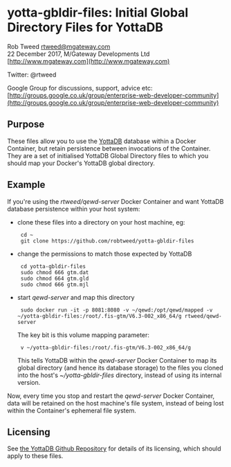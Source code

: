 # yotta-gbldir-files: Initial Global Directory Files for YottaDB
 
Rob Tweed <rtweed@mgateway.com>  
22 December 2017, M/Gateway Developments Ltd [http://www.mgateway.com](http://www.mgateway.com)  

Twitter: @rtweed

Google Group for discussions, support, advice etc: [http://groups.google.co.uk/group/enterprise-web-developer-community](http://groups.google.co.uk/group/enterprise-web-developer-community)

## Purpose

These files allow you to use the [YottaDB](https://github.com/YottaDB/YottaDB) database within a Docker Container, but retain persistence between invocations of the Container.  They are a set of initialised YottaDB Global Directory files to which you should map your Docker's YottaDB global directory.


## Example

If you're using the *rtweed/qewd-server* Docker Container and want YottaDB database persistence within your host system:

- clone these files into a directory on your host machine, eg:


       cd ~
       git clone https://github.com/robtweed/yotta-gbldir-files

- change the permissions to match those expected by YottaDB

       cd yotta-gbldir-files
       sudo chmod 666 gtm.dat
       sudo chmod 664 gtm.gld
       sudo chmod 666 gtm.mjl

- start *qewd-server* and map this directory

       sudo docker run -it -p 8081:8080 -v ~/qewd:/opt/qewd/mapped -v ~/yotta-gbldir-files:/root/.fis-gtm/V6.3-002_x86_64/g rtweed/qewd-server

  The key bit is this volume mapping parameter:

       v ~/yotta-gbldir-files:/root/.fis-gtm/V6.3-002_x86_64/g

  This tells YottaDB within the *qewd-server* Docker Container to map its global directory (and hence its database storage) to the files you cloned into the host's *~/yotta-gbldir-files* directory, instead of using its internal version.

Now, every time you stop and restart the *qewd-server* Docker Container, data will be retained on the host machine's file system, instead of being lost within the Container's ephemeral file system.

## Licensing

See [the YottaDB Github Repository](https://github.com/YottaDB/YottaDB) for details of its licensing, which should apply to these files.



